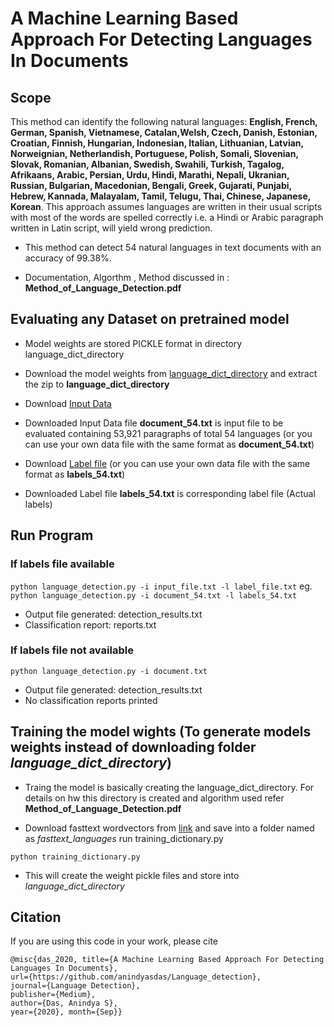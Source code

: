 # A Machine Learning Based Approach For Detecting Languages In Documents


## Scope
This method can identify the following natural languages: **English, French, German, Spanish, Vietnamese,
Catalan,Welsh, Czech, Danish, Estonian, Croatian, Finnish, Hungarian, Indonesian, Italian,
Lithuanian, Latvian, Norweignian, Netherlandish, Portuguese, Polish, Somali, Slovenian, Slovak,
Romanian, Albanian, Swedish, Swahili, Turkish, Tagalog, Afrikaans, Arabic, Persian, Urdu,
Hindi, Marathi, Nepali, Ukranian, Russian, Bulgarian, Macedonian, Bengali, Greek, Gujarati,
Punjabi, Hebrew, Kannada, Malayalam, Tamil, Telugu, Thai, Chinese, Japanese, Korean**. This
approach assumes languages are written in their usual scripts with most of the words are spelled correctly
i.e. a Hindi or Arabic paragraph written in Latin script, will yield wrong prediction.
- This method can detect 54 natural languages in text documents with an accuracy of 99.38%.

- Documentation, Algorthm , Method discussed in : **Method_of_Language_Detection.pdf**
## Evaluating any Dataset on pretrained model
- Model weights are stored PICKLE format in  directory language_dict_directory

- Download the model weights from [language_dict_directory](https://drive.google.com/file/d/1ILi1QYFF0RlDD19wIOToSJjmQQnDjCXU/view?usp=sharing) and extract the zip to **language_dict_directory**
- Download [Input Data](https://drive.google.com/file/d/1vFod1VgJpOZw7H9-mHFDr4cKc5DaE1dC/view?usp=sharing)  
- Downloaded Input Data file **document_54.txt** is input file to be evaluated containing 53,921 paragraphs of total 54 languages (or you can use your own data file with the same format as **document_54.txt**)
- Download [Label file](https://drive.google.com/file/d/16OydexD_W6g8kB95HZHrlgpV1PgGOxXM/view?usp=sharing) (or you can use your own data file with the same format as **labels_54.txt**)
- Downloaded Label file **labels_54.txt** is corresponding  label file (Actual labels)

## Run Program ##
### If labels file available ###
`
python language_detection.py -i input_file.txt -l label_file.txt
`
eg.  `python language_detection.py -i document_54.txt -l labels_54.txt`
- Output file generated: detection_results.txt
- Classification report: reports.txt

### If labels file not available ###
`
python language_detection.py -i document.txt
`
- Output file generated: detection_results.txt
- No classification reports printed

## Training the model wights (To generate models weights instead of downloading folder *language_dict_directory*)

- Traing the model is basically creating the language_dict_directory. For details on hw this directory is created and algorithm used refer **Method_of_Language_Detection.pdf**

- Download fasttext wordvectors from [link](https://fasttext.cc/docs/en/crawl-vectors.html) and save into a folder named as *fasttext_languages*
run training_dictionary.py

`
python training_dictionary.py
`
- This will create the weight pickle files and store into *language_dict_directory*
## Citation
If you are using this code in your work, please cite
```
@misc{das_2020, title={A Machine Learning Based Approach For Detecting Languages In Documents}, 
url={https://github.com/anindyasdas/Language_detection}, 
journal={Language Detection}, 
publisher={Medium}, 
author={Das, Anindya S}, 
year={2020}, month={Sep}}
```



